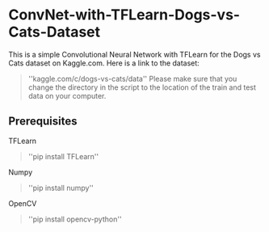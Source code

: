 # ConvNet-with-TFLearn-Dogs-vs-Cats-Dataset

This is a simple Convolutional Neural Network with TFLearn for the Dogs vs Cats dataset on Kaggle.com. 
Here is a link to the dataset:
> ''kaggle.com/c/dogs-vs-cats/data''
Please make sure that you change the directory in the script to the location of the train and test data on your computer.

## Prerequisites

TFLearn

> ''pip install TFLearn'' 


Numpy

> ''pip install numpy'' 


OpenCV

> ''pip install opencv-python'' 


